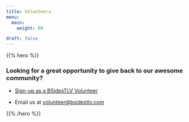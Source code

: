 ```yaml
---
title: Volunteers
menu:
  main:
    weight: 80

draft: false
---
```


{{% hero %}}

### Looking for a great opportunity to give back to our awesome community?

* [Sign-up as a BSidesTLV Volunteer](https://signup.com/go/XWAtoJV)

* Email us at volunteer@bsidestlv.com

{{% /hero %}}

